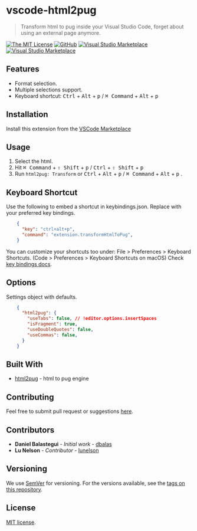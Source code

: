# vscode-html2pug

> Transform html to pug inside your Visual Studio Code, forget about using an external page anymore.

[![The MIT License](https://img.shields.io/badge/license-MIT-orange.svg?style=flat-square)](http://opensource.org/licenses/MIT)
[![GitHub](https://img.shields.io/github/release/dbalas/vscode-html2pug.svg?style=flat-square)](https://github.com/dbalas/vscode-html2pug/releases)
[![Visual Studio Marketplace](https://vsmarketplacebadge.apphb.com/version-short/dbalas.vscode-html2pug.svg?style=flat-square)](https://marketplace.visualstudio.com/items?itemName=dbalas.vscode-html2pug)
[![Visual Studio Marketplace](https://vsmarketplacebadge.apphb.com/installs/dbalas.vscode-html2pug.svg?style=flat-square)](https://marketplace.visualstudio.com/items?itemName=dbalas.vscode-html2pug)

## Features

* Format selection.
* Multiple selections support.
* Keyboard shortcut: <kbd>Ctrl</kbd> + <kbd>Alt</kbd> + <kbd>p</kbd> / <kbd>⌘ Command</kbd> + <kbd>Alt</kbd> + <kbd>p</kbd>

## Installation

Install this extension from the [VSCode
Marketplace](https://marketplace.visualstudio.com/items?itemName=dbalas.vscode-html2pug)

## Usage

1. Select the html.
2. Hit <kbd>⌘ Command</kbd> + <kbd>⇧ Shift</kbd> + <kbd>p</kbd> / <kbd>Ctrl</kbd> + <kbd>⇧ Shift</kbd> + <kbd>p</kbd>
3. Run `html2pug: Transform` or <kbd>Ctrl</kbd> + <kbd>Alt</kbd> + <kbd>p</kbd> / <kbd>⌘ Command</kbd> + <kbd>Alt</kbd> + <kbd>p</kbd> .

## Keyboard Shortcut

Use the following to embed a shortcut in keybindings.json. Replace with your preferred key bindings.

```json
    {
      "key": "ctrl+alt+p",
      "command": "extension.transformHtmlToPug",
    }
```
You can customize your shortcuts too under: File > Preferences > Keyboard Shortcuts. (Code > Preferences > Keyboard Shortcuts on macOS)
Check [key bindings docs](https://code.visualstudio.com/docs/getstarted/keybindings).

## Options

Settings object with defaults.

```json
    {
      "html2pug": {
        "useTabs": false, // !editor.options.insertSpaces
        "isFragment": true,
        "useDoubleQuotes": false,
        "useCommas": false,
      }
    }
```

## Built With
* [html2pug](https://github.com/izolate/html2pug) - html to pug engine

## Contributing
Feel free to submit pull request or suggestions [here](https://github.com/dbalas/vscode-html2pug/issues/new).

## Contributors

* **Daniel Balastegui** - *Initial work* - [dbalas](https://github.com/dbalas)
* **Lu Nelson** - *Contributor* - [lunelson](https://github.com/lunelson)

## Versioning

We use [SemVer](http://semver.org/) for versioning. For the versions available, see the [tags on this repository](https://github.com/dbalas/devdome/tags).

## License

[MIT license](LICENSE.md).
